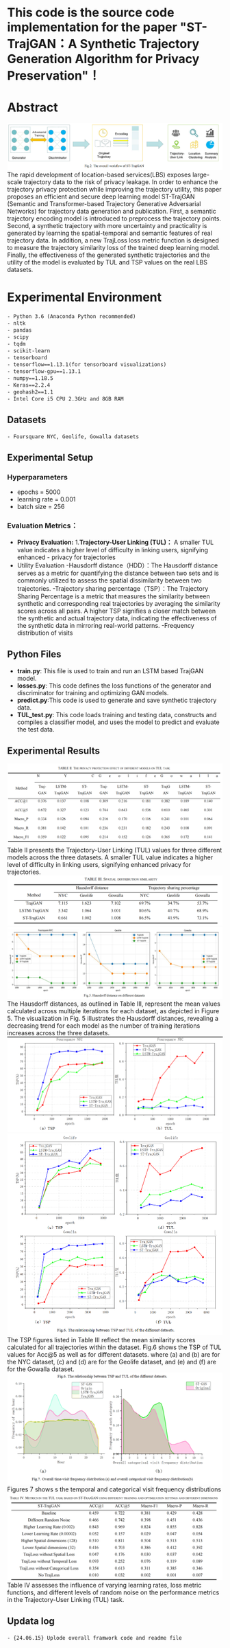 ﻿# This code is the source code implementation for the paper "ST-TrajGAN：A Synthetic Trajectory Generation Algorithm for Privacy Preservation"！
# Abstract
![输入图片说明](https://github.com/csmaxuebin/ST-TrajGAN/blob/main/picture/8.png)
The rapid development of location-based services(LBS) exposes large-scale trajectory data to the risk of privacy leakage. In order to enhance the trajectory privacy protection while improving the trajectory utility, this paper proposes an efficient and secure deep learning model ST-TrajGAN (Semantic and Transformer-based Trajectory Generative Adversarial Networks) for trajectory data generation and publication. First, a semantic trajectory encoding model is introduced to preprocess the trajectory points. Second, a synthetic trajectory with more uncertainty and practicality is generated by learning the spatial-temporal and semantic features of real trajectory data. In addition, a new TrajLoss loss metric function is designed to measure the trajectory similarity loss of the trained deep learning model. Finally, the effectiveness of the generated synthetic trajectories and the utility of the model is evaluated by TUL and TSP values on the real LBS datasets.
# Experimental Environment

```
- Python 3.6 (Anaconda Python recommended)
- nltk
- pandas
- scipy
- tqdm
- scikit-learn
- tensorboard
- tensorflow==1.13.1(for tensorboard visualizations)
- tensorflow-gpu==1.13.1
- numpy==1.18.5
- Keras==2.2.4
- geohash2==1.1
- Intel Core i5 CPU 2.3GHz and 8GB RAM 
```

## Datasets

```
- Foursquare NYC, Geolife, Gowalla datasets
```

## Experimental Setup

### Hyperparameters

 -  epochs = 5000
 - learning rate = 0.001
 - batch size = 256
 ### Evaluation Metrics：
- **Privacy Evaluation:**
  1.**Trajectory-User Linking (TUL)：** A smaller TUL value indicates a higher level of difficulty in linking users, signifying enhanced - privacy for trajectories
- Utility Evaluation
-Hausdorff distance（HDD）：The Hausdorff distance serves as a metric for quantifying the distance between two sets and is commonly utilized to assess the spatial dissimilarity between two trajectories.
-Trajectory sharing percentage（TSP）：The Trajectory Sharing Percentage is a metric that measures the similarity between synthetic and corresponding real trajectories by averaging the similarity scores across all pairs. A higher TSP signifies a closer match between the synthetic and actual trajectory data, indicating the effectiveness of the synthetic data in mirroring real-world patterns.
-Frequency distribution of visits
## Python Files
 -   **train.py**:  This file is used to train and run an LSTM based TrajGAN model.
-   **losses.py**: This code defines the loss functions of the generator and discriminator for training and optimizing GAN models.
-   **predict.py**:This code is used to generate and save synthetic trajectory data.
-   **TUL_test.py**: This code loads training and testing data, constructs and compiles a classifier model, and uses the model to predict and evaluate the test data.
## Experimental Results
![输入图片说明](https://github.com/csmaxuebin/ST-TrajGAN/blob/main/picture/1.png)Table II presents the Trajectory-User Linking (TUL) values for three different models across the three datasets. A smaller TUL value indicates a higher level of difficulty in linking users, signifying enhanced privacy for trajectories.
![输入图片说明](https://github.com/csmaxuebin/ST-TrajGAN/blob/main/picture/3.png)
![输入图片说明](https://github.com/csmaxuebin/ST-TrajGAN/blob/main/picture/2.png)The Hausdorff distances, as outlined in Table III, represent the mean values calculated across multiple iterations for each dataset, as depicted in Figure 5. The visualization in Fig. 5 illustrates the Hausdorff distances, revealing a decreasing trend for each model as the number of training iterations increases across the three datasets. 
![输入图片说明](https://github.com/csmaxuebin/ST-TrajGAN/blob/main/picture/4.png)
![输入图片说明](https://github.com/csmaxuebin/ST-TrajGAN/blob/main/picture/5.png)The TSP figures listed in Table III reflect the mean similarity scores calculated for all trajectories within the dataset. Fig.6 shows the TSP of TUL values for Acc@5 as well as for different datasets. where (a) and (b) are for the NYC dataset, (c) and (d) are for the Geolife dataset, and (e) and (f) are for the Gowalla dataset. 
![输入图片说明](https://github.com/csmaxuebin/ST-TrajGAN/blob/main/picture/6.png)Figures 7 shows s the temporal and categorical visit frequency distributions
![输入图片说明](https://github.com/csmaxuebin/ST-TrajGAN/blob/main/picture/7.png)Table IV  assesses the influence of varying learning rates, loss metric functions, and different levels of random noise on the performance metrics in the Trajectory-User Linking (TUL) task. 

## Updata log

```
- {24.06.15} Uplode overall framwork code and readme file
```
